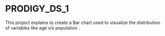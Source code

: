 # PRODIGY_DS_1
This project explains to create a Bar chart used to visualize the distribution of variables like age v/s population .
